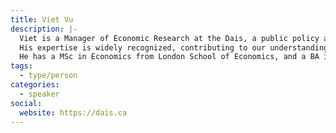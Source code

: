 ```yaml
---
title: Viet Vu
description: |-
  Viet is a Manager of Economic Research at the Dais, a public policy and leadership think tank at Toronto Metropolitan University.
  His expertise is widely recognized, contributing to our understanding of the digital economy, as well as how AI impacts the broader economy.
  He has a MSc in Economics from London School of Economics, and a BA in Economics from the University of British Columbia.
tags:
  - type/person
categories:
  - speaker
social:
  website: https://dais.ca
---
```

